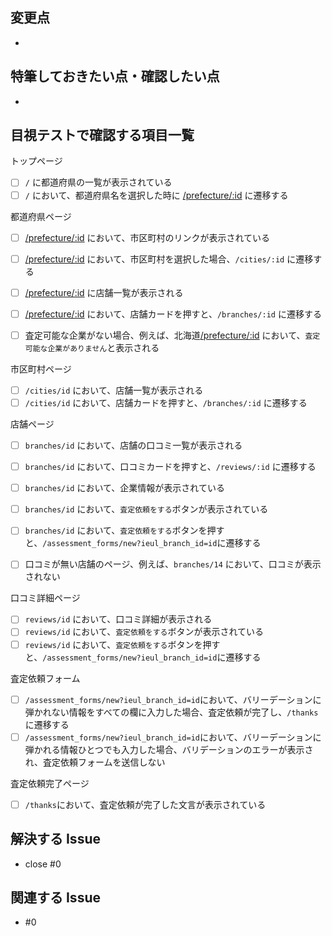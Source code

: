 ## 変更点

-

## 特筆しておきたい点・確認したい点

-

## 目視テストで確認する項目一覧

<!-- 黙示テストの目的：本来？カピバラでやろうとしていたことを目視テストで確認する -->

トップページ
- [ ] `/` に都道府県の一覧が表示されている
- [ ] `/` において、都道府県名を選択した時に [/prefecture/:id](http://localhost:3000/prefectures/2) に遷移する

都道府県ページ
- [ ] [/prefecture/:id](http://localhost:3000/prefectures/2) において、市区町村のリンクが表示されている
- [ ] [/prefecture/:id](http://localhost:3000/prefectures/2) において、市区町村を選択した場合、`/cities/:id` に遷移する
- [ ] [/prefecture/:id](http://localhost:3000/prefectures/2) に店舗一覧が表示される
- [ ] [/prefecture/:id](http://localhost:3000/prefectures/2) において、店舗カードを押すと、`/branches/:id` に遷移する

- [ ] 査定可能な企業がない場合、例えば、北海道[/prefecture/:id](http://localhost:3000/prefectures/1) において、`査定可能な企業がありません`と表示される

市区町村ページ
- [ ] `/cities/id` において、店舗一覧が表示される
- [ ] `/cities/id` において、店舗カードを押すと、`/branches/:id` に遷移する

店舗ページ
- [ ] `branches/id` において、店舗の口コミ一覧が表示される
- [ ] `branches/id` において、口コミカードを押すと、`/reviews/:id` に遷移する
- [ ] `branches/id` において、企業情報が表示されている
- [ ] `branches/id` において、`査定依頼をする`ボタンが表示されている
- [ ] `branches/id` において、`査定依頼をする`ボタンを押すと、`/assessment_forms/new?ieul_branch_id=id`に遷移する

- [ ] 口コミが無い店舗のページ、例えば、`branches/14` において、口コミが表示されない

口コミ詳細ページ
- [ ] `reviews/id` において、口コミ詳細が表示される
- [ ] `reviews/id` において、`査定依頼をする`ボタンが表示されている
- [ ] `reviews/id` において、`査定依頼をする`ボタンを押すと、`/assessment_forms/new?ieul_branch_id=id`に遷移する

査定依頼フォーム
- [ ] `/assessment_forms/new?ieul_branch_id=id`において、バリーデーションに弾かれない情報をすべての欄に入力した場合、査定依頼が完了し、`/thanks`に遷移する
- [ ] `/assessment_forms/new?ieul_branch_id=id`において、バリーデーションに弾かれる情報ひとつでも入力した場合、バリデーションのエラーが表示され、査定依頼フォームを送信しない

査定依頼完了ページ
- [ ] `/thanks`において、査定依頼が完了した文言が表示されている


## 解決する Issue

- close #0

## 関連する Issue

- #0
